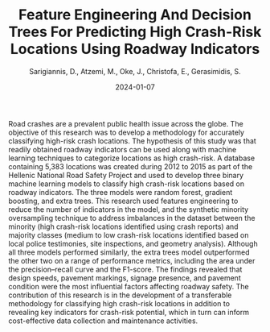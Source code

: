 ﻿---
title: "Feature Engineering And Decision Trees For Predicting High Crash-Risk Locations Using Roadway Indicators"
author: Sarigiannis, D., Atzemi, M., Oke, J., Christofa, E., Gerasimidis, S.
status: Published
type: journal
citation: "<em>Transportation Research Record</em>"
comments: no
doi: 10.1177/03611981231217497
date: 2024-01-07
---

Road crashes are a prevalent public health issue across the globe. The objective of this research was to develop a methodology for accurately classifying high-risk crash locations. The hypothesis of this study was that readily obtained roadway indicators can be used along with machine learning techniques to categorize locations as high crash-risk. A database containing 5,383 locations was created during 2012 to 2015 as part of the Hellenic National Road Safety Project and used to develop three binary machine learning models to classify high crash-risk locations based on roadway indicators. The three models were random forest, gradient boosting, and extra trees. This research used features engineering to reduce the number of indicators in the model, and the synthetic minority oversampling technique to address imbalances in the dataset between the minority (high crash-risk locations identified using crash reports) and majority classes (medium to low crash-risk locations identified based on local police testimonies, site inspections, and geometry analysis). Although all three models performed similarly, the extra trees model outperformed the other two on a range of performance metrics, including the area under the precision–recall curve and the F1-score. The findings revealed that design speeds, pavement markings, signage presence, and pavement condition were the most influential factors affecting roadway safety. The contribution of this research is in the development of a transferable methodology for classifying high crash-risk locations in addition to revealing key indicators for crash-risk potential, which in turn can inform cost-effective data collection and maintenance activities.
